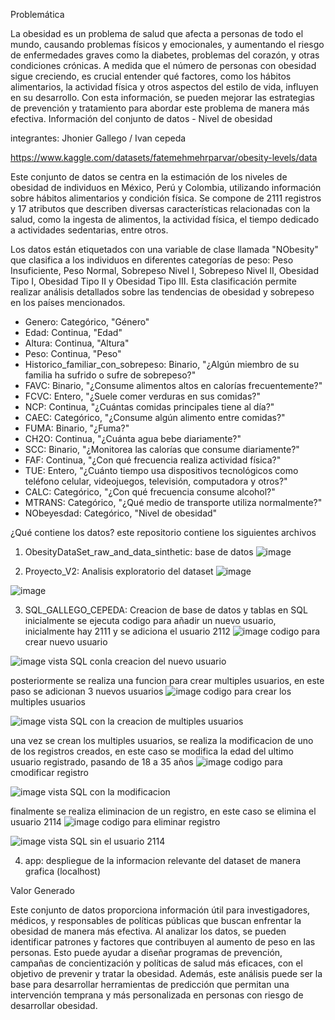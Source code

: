 Problemática

La obesidad es un problema de salud que afecta a personas de todo el mundo, causando problemas físicos y emocionales, y aumentando el riesgo de enfermedades graves como la diabetes, problemas del corazón, y otras condiciones crónicas. A medida que el número de personas con obesidad sigue creciendo, es crucial entender qué factores, como los hábitos alimentarios, la actividad física y otros aspectos del estilo de vida, influyen en su desarrollo. Con esta información, se pueden mejorar las estrategias de prevención y tratamiento para abordar este problema de manera más efectiva.
Información del conjunto de datos - Nivel de obesidad

integrantes: Jhonier Gallego / Ivan cepeda

https://www.kaggle.com/datasets/fatemehmehrparvar/obesity-levels/data

Este conjunto de datos se centra en la estimación de los niveles de obesidad de individuos en México, Perú y Colombia, utilizando información sobre hábitos alimentarios y condición física. Se compone de 2111 registros y 17 atributos que describen diversas características relacionadas con la salud, como la ingesta de alimentos, la actividad física, el tiempo dedicado a actividades sedentarias, entre otros.

Los datos están etiquetados con una variable de clase llamada "NObesity" que clasifica a los individuos en diferentes categorías de peso: Peso Insuficiente, Peso Normal, Sobrepeso Nivel I, Sobrepeso Nivel II, Obesidad Tipo I, Obesidad Tipo II y Obesidad Tipo III. Esta clasificación permite realizar análisis detallados sobre las tendencias de obesidad y sobrepeso en los países mencionados.

- Genero: Categórico, "Género"
- Edad: Continua, "Edad"
- Altura: Continua, "Altura"
- Peso: Continua, "Peso"
- Historico_familiar_con_sobrepeso: Binario, "¿Algún miembro de su familia ha sufrido o sufre de sobrepeso?"
- FAVC: Binario, "¿Consume alimentos altos en calorías frecuentemente?"
- FCVC: Entero, "¿Suele comer verduras en sus comidas?"
- NCP: Continua, "¿Cuántas comidas principales tiene al día?"
- CAEC: Categórico, "¿Consume algún alimento entre comidas?"
- FUMA: Binario, "¿Fuma?"
- CH2O: Continua, "¿Cuánta agua bebe diariamente?"
- SCC: Binario, "¿Monitorea las calorías que consume diariamente?"
- FAF: Continua, "¿Con qué frecuencia realiza actividad física?"
- TUE: Entero, "¿Cuánto tiempo usa dispositivos tecnológicos como teléfono celular, videojuegos, televisión, computadora y otros?"
- CALC: Categórico, "¿Con qué frecuencia consume alcohol?"
- MTRANS: Categórico, "¿Qué medio de transporte utiliza normalmente?"
- NObeyesdad: Categórico, "Nivel de obesidad"

¿Qué contiene los datos?
este repositorio contiene los siguientes archivos

1) ObesityDataSet_raw_and_data_sinthetic: base de datos
![image](https://github.com/user-attachments/assets/e17c8a1f-f1c7-44c1-879d-ae397657a7d2)


2) Proyecto_V2: Analisis exploratorio del dataset
![image](https://github.com/user-attachments/assets/587ab723-595e-43f6-bf36-97dc95ede409)

![image](https://github.com/user-attachments/assets/1af96f86-d423-4b5a-b5f4-449ad950dc4b)




3) SQL_GALLEGO_CEPEDA: Creacion de base de datos y tablas en SQL
inicialmente se ejecuta codigo para añadir un nuevo usuario, inicialmente hay 2111 y se adiciona el usuario 2112
![image](https://github.com/user-attachments/assets/501c7403-4512-48c8-9c48-cd378a3d7753)
codigo para crear nuevo usuario

![image](https://github.com/user-attachments/assets/037f0345-a13d-4082-bd7a-c796be61d17e)
vista SQL conla creacion del nuevo usuario

posteriormente se realiza una funcion para crear multiples usuarios, en este paso se adicionan 3 nuevos usuarios
![image](https://github.com/user-attachments/assets/0442e832-0534-486d-882b-2f9dfd05e1d2)
codigo para crear los multiples usuarios

![image](https://github.com/user-attachments/assets/175abe6c-6589-4114-94f5-76d46eef07c0)
vista SQL con la creacion de multiples usuarios

una vez se crean los multiples usuarios, se realiza la modificacion de uno de los registros creados, en este caso se modifica la edad del ultimo usuario registrado, pasando de 18 a 35 años
![image](https://github.com/user-attachments/assets/83ca79ec-186c-4a43-931c-0a23c57e9724)
codigo para cmodificar registro

![image](https://github.com/user-attachments/assets/463e301b-e550-44b9-b6a6-c985c0b3d70f)
vista SQL con la modificacion

finalmente se realiza eliminacion de un registro, en este caso se elimina el usuario 2114
![image](https://github.com/user-attachments/assets/018aa511-11a2-46f7-b3a0-603113b4b405)
codigo para eliminar registro

![image](https://github.com/user-attachments/assets/b98d381b-6c17-45c3-ab90-08b9ec1bb0a7)
vista SQL sin el usuario 2114


4) app: despliegue de la informacion relevante del dataset de manera grafica (localhost)


Valor Generado

Este conjunto de datos proporciona información útil para investigadores, médicos, y responsables de políticas públicas que buscan enfrentar la obesidad de manera más efectiva. Al analizar los datos, se pueden identificar patrones y factores que contribuyen al aumento de peso en las personas. Esto puede ayudar a diseñar programas de prevención, campañas de concientización y políticas de salud más eficaces, con el objetivo de prevenir y tratar la obesidad. Además, este análisis puede ser la base para desarrollar herramientas de predicción que permitan una intervención temprana y más personalizada en personas con riesgo de desarrollar obesidad.
